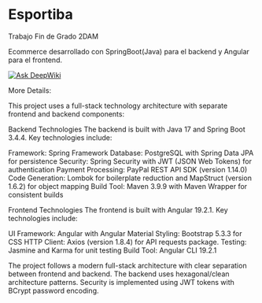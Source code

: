 # Esportiba
Trabajo Fin de Grado 2DAM

Ecommerce desarrollado con SpringBoot(Java) para el backend y Angular para el frontend.

[![Ask DeepWiki](https://deepwiki.com/badge.svg)](https://deepwiki.com/tal-44/Esportiba)

More Details:

This project uses a full-stack technology architecture with separate frontend and backend components:

Backend Technologies
The backend is built with Java 17 and Spring Boot 3.4.4. Key technologies include:

Framework: Spring Framework
Database: PostgreSQL with Spring Data JPA for persistence
Security: Spring Security with JWT (JSON Web Tokens) for authentication
Payment Processing: PayPal REST API SDK (version 1.14.0)
Code Generation: Lombok for boilerplate reduction and MapStruct (version 1.6.2) for object mapping
Build Tool: Maven 3.9.9 with Maven Wrapper for consistent builds

Frontend Technologies
The frontend is built with Angular 19.2.1. Key technologies include:

UI Framework: Angular with Angular Material
Styling: Bootstrap 5.3.3 for CSS
HTTP Client: Axios (version 1.8.4) for API requests package.
Testing: Jasmine and Karma for unit testing
Build Tool: Angular CLI 19.2.1

The project follows a modern full-stack architecture with clear separation between frontend and backend. The backend uses hexagonal/clean architecture patterns. Security is implemented using JWT tokens with BCrypt password encoding.
